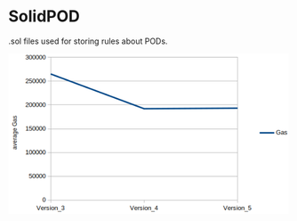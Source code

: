 # SolidPOD
.sol files used for storing rules about PODs.

<img src="https://github.com/RiccardoRobb/SolidPOD/blob/main/graph.png">
  
